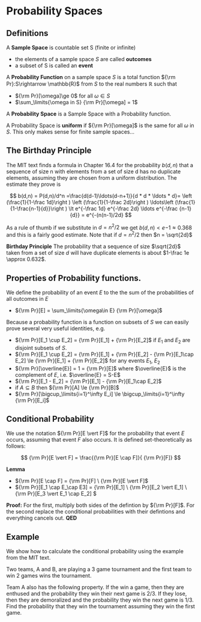 # Probability Spaces

## Definitions
A **Sample Space** is countable set S (finite or infinite)
* the elements of a sample space $S$ are called **outcomes**
* a subset of S is called an **event**


A **Probability Function** on a sample space $S$ is a total function ${\rm Pr}:S\rightarrow \mathbb{R}$
  from $S$ to the real numbers $\mathbb{R}$ such that 
* ${\rm Pr}[\omega]\ge 0$ for all $\omega \in S$
* $\sum_\limits{\omega in S} {\rm Pr}[\omega] = 1$

A **Probability Space** is a Sample Space with a Probability function.

A Probability Space is **uniform** if ${\rm Pr}[\omega]$ is the same for all $\omega$ in $S$.
This only makes sense for finite sample spaces...

## The Birthday Principle
The MIT text finds a formula in Chapter 16.4 for the probability $b(d,n)$ that a sequence of size n
with elements from a set of size d has no duplicate elements, assuming they are chosen from 
a uniform distribution. The estimate they prove is

$$
b(d,n) = P(d,n)/d^n =\frac{d(d-1)\ldots(d-n+1)}{d * d * \ldots * d}=
\left (\frac{1}{1-\frac 1d}\right ) \left (\frac{1}{1-\frac 2d}\right ) \ldots\left (\frac{1}{1-\frac{n-1}{d}}\right ) 
\lt e^{-\frac 1d} e^{-\frac 2d} \ldots e^{-\frac {n-1}{d}} = e^{-(n(n-1)/2d}
$$

As a rule of thumb if we substitute in $d = n^2/2$ we get $b(d,n)< e{-1} \approx 0.368$ and this is a fairly good estimate.
Note that if $d=n^2/2$ then $n = \sqrt{2d}$

**Birthday Principle** The probability that a sequence of size $\sqrt{2d}$ taken from a set of size $d$ will have duplicate elements is about $1-\frac 1e \approx 0.632$.

## Properties of Probability functions.
We define the probability of an event $E$ to the the sum of the probabilities of all outcomes in $E$
* ${\rm Pr}[E] = \sum_\limits{\omega\in E} {\rm Pr}[\omega]$

Because a probability function is a function on subsets of $S$ we can easily prove several very useful identities, e.g.

* ${\rm Pr}[E_1 \cup E_2] = {\rm Pr}[E_1] + {\rm Pr}[E_2]$ if $E_1$ and $E_2$ are disjoint subsets of $S$.
* ${\rm Pr}[E_1 \cup E_2] = {\rm Pr}[E_1] + {\rm Pr}[E_2] - {\rm Pr}[E_1\cap E_2] \le {\rm Pr}[E_1] + {\rm Pr}[E_2]$ for any events $E_1$, $E_2$
* ${\rm Pr}[\overline{E}]  = 1 = {\rm Pr}[E]$ where $\overline{E}$ is the complement of $E$, i.e. $\overline{E} = S-E$
* ${\rm Pr}[E_1 - E_2] = {\rm Pr}[E_1] - {\rm Pr}[E_1\cap E_2]$
* if $A\subseteq B$ then ${\rm Pr}[A] \le {\rm Pr}[B]$
* ${\rm Pr}[\bigcup_\limits{i=1}^\infty E_i] \le  \bigcup_\limits{i=1}^\infty {\rm Pr}[E_i]$

## Conditional Probability
We use the notation ${\rm Pr}[E \vert F]$ for the probability that event $E$ occurs, assuming that event $F$ also occurs. It is defined set-theoretically as follows:

$$
{\rm Pr}[E \vert F] = \frac{{\rm Pr}[E \cap F]}{ {\rm Pr}[F]}
$$

**Lemma** 
* ${\rm Pr}[E \cap F]   = {\rm Pr}[F] \ {\rm Pr}[E \vert F]$
* ${\rm Pr}[E_1 \cap E_\cap E3]   = {\rm Pr}[E_1] \ {\rm Pr}[E_2 \vert E_1]  \ {\rm Pr}[E_3 \vert E_1 \cap E_2] $

**Proof:**  For the first, multiply both sides of the defintion by ${\rm Pr}[F]$.
For the second replace the conditional probabilities with their defintions and everything cancels out. **QED**

## Example
We show how to calculate the conditional probability using the example from the MIT text.

Two teams, A and B, are playing a 3 game tournament and the first team to win 2 games wins the tournament.

Team A also has the following property. If the win a game, then they are enthused and the probability they win their next game is 2/3.
If they lose, then they are demoralized and the probability they win the next game is 1/3.  Find the probability that they win the tournament
assuming they win the first game.


